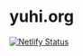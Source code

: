 # yuhi.org
[![Netlify Status](https://api.netlify.com/api/v1/badges/2ad49e5d-4e2d-497e-a63d-d12d2fd1df7b/deploy-status)](https://app.netlify.com/sites/yuhiorg/deploys)
